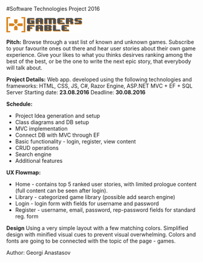 #Software Technologies Project 2016

<img src="https://github.com/gvanastasov/Gamersfable/blob/master/screenshots/gamersfable_icon_large.jpg" width="200px" height="40px"/>

**Pitch:**
Browse through a vast list of known and unknown games. Subscribe to your favourite ones out there and hear user stories about their own game experience. Give your likes to what you thinks desirves ranking among the best of the best, or be the one to write the next epic story, that everybody will talk about.

**Project Details:**
Web app. developed using the following technologies and frameworks: HTML, CSS, JS, C#, Razor Engine, ASP.NET MVC + EF + SQL Server
Starting date: **23.08.2016**
Deadline: **30.08.2016**

**Schedule:**
- Project Idea generation and setup
- Class diagrams and DB setup
- MVC implementation
- Connect DB with MVC through EF
- Basic functionality - login, register, view content
- CRUD operations
- Search engine
- Additional features

**UX Flowmap:**
* Home  - contains top 5 ranked user stories, with limited prologue content (full content can be seen after login).
* Library - categorized game library (possible add search engine)
* Login - login form with fields for username and password
* Register - username, email, password, rep-password fields for standard reg. form

**Design**
Using a very simple layout with a few matching colors. Simplified design with minified visual cues to prevent visual overwhelming.
Colors and fonts are going to be connected with the topic of the page - games.

Author: Georgi Anastasov
